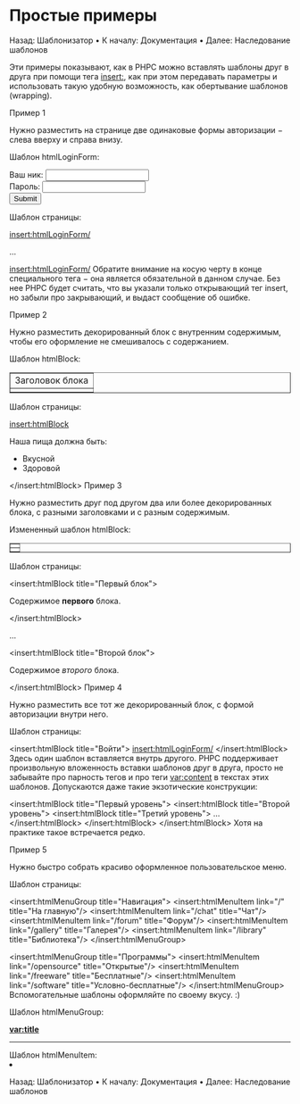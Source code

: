 # Простые примеры

Назад: Шаблонизатор • К началу: Документация • Далее: Наследование шаблонов

Эти примеры показывают, как в PHPC можно вставлять шаблоны друг в друга при помощи тега <insert:>, как при этом передавать параметры и использовать такую удобную возможность, как обертывание шаблонов (wrapping).

Пример 1

Нужно разместить на странице две одинаковые формы авторизации − слева вверху и справа внизу.

Шаблон htmlLoginForm:

<form action="/actionUsers" method="post">
<input type="hidden" name="action" value="login">
Ваш ник: <input type="text" name="username"><br>
Пароль: <input type="password" name="password"><br>
<input type="submit">
</form>
Шаблон страницы:

<!-- Верхняя левая часть страницы -->
<insert:htmlLoginForm/>

...

<!-- Нижняя правая часть страницы -->
<insert:htmlLoginForm/>
Обратите внимание на косую черту в конце специального тега − она является обязательной в данном случае. Без нее PHPC будет считать, что вы указали только открывающий тег insert, но забыли про закрывающий, и выдаст сообщение об ошибке.

Пример 2

Нужно разместить декорированный блок с внутренним содержимым, чтобы его оформление не смешивалось с содержанием.

Шаблон htmlBlock:

<table border="1">
  <tr>
    <td>Заголовок блока</td>
  </tr>
  <tr>
    <!-- Содержимое блока -->
    <td><var:content></td>
  </tr>
</table>
Шаблон страницы:

<!-- Между открывающим и закрывающим тегами insert пишем содержимое блока -->
<!-- Оно будет подставлено на место тега var:content в шаблоне htmlBlock -->

<insert:htmlBlock>

Наша пища должна быть:
<ul>
  <li>Вкусной</li>
  <li>Здоровой</li>
</ul>

</insert:htmlBlock>
Пример 3

Нужно разместить друг под другом два или более декорированных блока, с разными заголовками и с разным содержимым.

Измененный шаблон htmlBlock:

<!-- Этому шаблону можно передать параметр title (заголовок) -->

<table border="1">
  <tr>
    <!-- Заголовок блока -->
    <td><var:title></td>
  </tr>
  <tr>
    <!-- Содержимое блока -->
    <td><var:content></td>
  </tr>
</table>
Шаблон страницы:

<!-- Вставляем первый блок -->
<insert:htmlBlock title="Первый блок">

Содержимое <b>первого</b> блока.

</insert:htmlBlock>

...

<!-- Вставляем второй блок -->
<insert:htmlBlock title="Второй блок">

Содержимое <i>второго</i> блока.

</insert:htmlBlock>
Пример 4

Нужно разместить все тот же декорированный блок, с формой авторизации внутри него.

Шаблон страницы:

<insert:htmlBlock title="Войти">
  <insert:htmlLoginForm/>
</insert:htmlBlock>
Здесь один шаблон вставляется внутрь другого. PHPC поддерживает произвольную вложенность вставки шаблонов друг в друга, просто не забывайте про парность тегов и про теги <var:content> в текстах этих шаблонов. Допускаются даже такие экзотические конструкции:

<insert:htmlBlock title="Первый уровень">
  <insert:htmlBlock title="Второй уровень">
    <insert:htmlBlock title="Третий уровень">
    ...
    </insert:htmlBlock>
  </insert:htmlBlock>
</insert:htmlBlock>
Хотя на практике такое встречается редко.

Пример 5

Нужно быстро собрать красиво оформленное пользовательское меню.

Шаблон страницы:

<insert:htmlMenuGroup title="Навигация">
  <insert:htmlMenuItem link="/" title="На главную"/>
  <insert:htmlMenuItem link="/chat" title="Чат"/>
  <insert:htmlMenuItem link="/forum" title="Форум"/>
  <insert:htmlMenuItem link="/gallery" title="Галерея"/>
  <insert:htmlMenuItem link="/library" title="Библиотека"/>
</insert:htmlMenuGroup>

<insert:htmlMenuGroup title="Программы">
  <insert:htmlMenuItem link="/opensource" title="Открытые"/>
  <insert:htmlMenuItem link="/freeware" title="Бесплатные"/>
  <insert:htmlMenuItem link="/software" title="Условно-бесплатные"/>
</insert:htmlMenuGroup>
Вспомогательные шаблоны оформляйте по своему вкусу. :)

Шаблон htmlMenuGroup:

<b><var:title></b>
<hr>
<ul>
<var:content>
</ul>
Шаблон htmlMenuItem:

<li><a href="<var:link>"><var:title></a></li>

Назад: Шаблонизатор • К началу: Документация • Далее: Наследование шаблонов